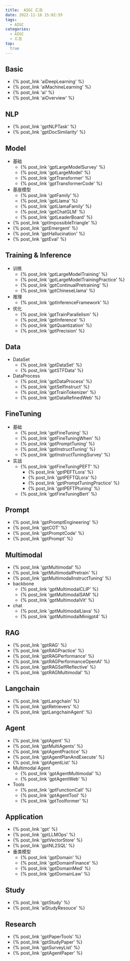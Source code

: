 ```yaml
---
title:  AIGC 汇总
date: 2022-11-16 15:02:55
tags:
  - AIGC
categories: 
  - AIGC
  - 汇总  
top:
  true
---
```


<p></p>
<!-- more -->

## Basic
+ {% post_link 'aiDeepLearning' %}
+ {% post_link 'aiMachineLearning' %}
+ {% post_link 'ai' %} 
+ {% post_link 'aiOverview' %}

## NLP
+ {% post_link 'gptNLPTask' %}  
+ {% post_link 'gptDocSimilarity' %}  

## Model
+ 基础
  + {% post_link 'gptLargeModelSurvey' %}
  + {% post_link 'gptLargeModel' %} 
  + {% post_link 'gptTransformer' %} 
  + {% post_link 'gptTransformerCode' %}  
+ 基座模型
  + {% post_link 'gptFamily' %}  
  + {% post_link 'gptLlama' %}   
  + {% post_link 'gptLlamaFamily' %}   
  + {% post_link 'gptChatGLM' %}   
  + {% post_link 'gptLeaderBoard' %}  
+ {% post_link 'gptImpossibleTriangle' %} 
+ {% post_link 'gptEmergent' %}   
+ {% post_link 'gptHallucination' %}    
+ {% post_link 'gptEval' %}     

## Training & Inference
+ 训练
  + {% post_link 'gptLargeModelTraining' %}
  + {% post_link 'gptLargeModelTrainingPractice' %} 
  + {% post_link 'gptContinualPretraining' %}  
  + {% post_link 'gptChineseLlama' %}   
+ 推理 
  + {% post_link 'gptInferenceFramework' %} 
+ 优化
  + {% post_link 'gptTrainParallelism' %}
  + {% post_link 'gptInference' %}
  + {% post_link 'gptQuantization' %}   
  + {% post_link 'gptPrecision' %} 


## Data
+ DataSet
  + {% post_link 'gptDataSet' %} 
  + {% post_link 'gptSTFData' %}  
+ DataProcess
  + {% post_link 'gptDataProcess' %}  
  + {% post_link 'gptSelfInstruct' %}   
  + {% post_link 'gptTrainTokenizer' %}   
  + {% post_link 'gptDataRefinedWeb' %}    

## FineTuning
+ 基础
  + {% post_link 'gptFineTuning' %} 
  + {% post_link 'gptFineTuningWhen' %}  
  + {% post_link 'gptPromptTuning' %} 
  + {% post_link 'gptInstructTuning' %} 
  + {% post_link 'gptInstructTuningSurvey' %}  
+ 实战
  + {% post_link 'gptFineTuningPEFT' %}  
    + {% post_link 'gptPEFTLora' %} 
    + {% post_link 'gptPEFTQLora' %} 
    + {% post_link 'gptPromptTuningPractice' %}    
    + {% post_link 'gptPEFTPtuning' %}  
  + {% post_link 'gptFineTuningBert' %}    

## Prompt
  + {% post_link 'gptPromptEngineering' %}
  + {% post_link 'gptCOT' %} 
  + {% post_link 'gptPromptCode' %}
  + {% post_link 'gptPrompt' %}


## Multimodal
+ {% post_link 'gptMultimodal' %} 
+ {% post_link 'gptMultimodalPretrain' %}  
+ {% post_link 'gptMultimodalInstructTuning' %}  
+ backbone 
	+ {% post_link 'gptMultimodalCLIP' %}  
	+ {% post_link 'gptMultimodalSAM' %}   
	+ {% post_link 'gptMultimodalVit' %}   
+ chat
    + {% post_link 'gptMultimodalLlava' %}  
    + {% post_link 'gptMultimodalMinigpt4' %}   

## RAG

+ {% post_link 'gptRAG' %}
+ {% post_link 'gptRAGPractice' %} 
+ {% post_link 'gptRAGPerformance' %}
+ {% post_link 'gptRAGPerformanceOpenAI' %} 
+ {% post_link 'gptRAGSelfReflective' %} 
+ {% post_link 'gptRAGMultimodal' %}  

## Langchain
+ {% post_link 'gptLangchain' %}
+ {% post_link 'gptRetrievers' %} 
+ {% post_link 'gptLangchainAgent' %} 

## Agent
+ {% post_link 'gptAgent' %}
+ {% post_link 'gptMultiAgents' %}  
+ {% post_link 'gptAgentPractice' %} 
+ {% post_link 'gptAgentPlanAndExecute' %}
+ {% post_link 'gptAgentList' %} 
+ Multimodal Agent
  + {% post_link 'gptAgentMultimodal' %}  
  + {% post_link 'gptAgentWeb' %}   
+ Tools
  + {% post_link 'gptFunctionCall' %} 
  + {% post_link 'gptAgentTool' %}  
  + {% post_link 'gptToolformer' %}  

## Application
+ {% post_link 'gpt' %}
+ {% post_link 'gptLLMOps' %} 
+ {% post_link 'gptVectorStore' %}
+ {% post_link 'gptNL2SQL' %} 
+ 垂类模型
  + {% post_link 'gptDomain' %} 
  + {% post_link 'gptDomainFinance' %}   
  + {% post_link 'gptDomainMed' %}   
  + {% post_link 'gptDomainLaw' %}    

## Study
+ {% post_link 'gptStudy' %}
+ {% post_link 'aiStudyResouce' %} 

## Research
+ {% post_link 'gptPaperTools' %} 
+ {% post_link 'gptStudyPaper' %}
+ {% post_link 'gptSurveyList' %} 
+ {% post_link 'gptAgentPaper' %}  























